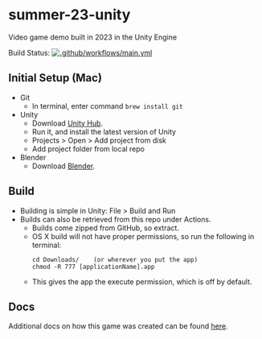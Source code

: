 # summer-23-unity

Video game demo built in 2023 in the Unity Engine

Build Status:  [![.github/workflows/main.yml](https://github.com/alarson892/summer-23-unity/actions/workflows/main.yml/badge.svg)](https://github.com/alarson892/summer-23-unity/actions/workflows/main.yml)

## Initial Setup (Mac)

- Git
    - In terminal, enter command `brew install git`
-  Unity
   - Download [Unity Hub](https://unity.com/download).
   - Run it, and install the latest version of Unity
   - Projects > Open > Add project from disk
   - Add project folder from local repo
- Blender
   - Download [Blender](https://www.blender.org/download/).

## Build

- Building is simple in Unity: File > Build and Run
- Builds can also be retrieved from this repo under Actions.
    - Builds come zipped from GitHub, so extract.
    - OS X build will not have proper permissions, so run the following in terminal:      
      ```      
      cd Downloads/    (or wherever you put the app)
      chmod -R 777 [applicationName].app      
      ```     
    - This gives the app the execute permission, which is off by default.
      
## Docs

Additional docs on how this game was created can be found [here](docs/README.md). 
